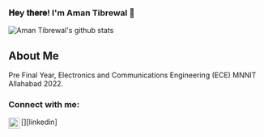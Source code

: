 ### 𝐇𝐞y 𝐭𝐡𝐞𝐫𝐞! I'm Aman Tibrewal 👋

![Aman Tibrewal's github stats](https://github-readme-stats.vercel.app/api?username=amantibrewal310&theme=radical&show_icons=true)

## About Me

Pre Final Year, Electronics and Communications Engineering (ECE) MNNIT Allahabad 2022.

### Connect with me:

<!-- [<img align="left" alt="amantibrewal | Twitter" width="22px" src="https://cdn.jsdelivr.net/npm/simple-icons@v3/icons/twitter.svg" />][] -->

[<img align="left" alt="amantibrewal | LinkedIn" width="22px" src="https://cdn.jsdelivr.net/npm/simple-icons@v3/icons/linkedin.svg" />][linkedin]

<!-- [<img align="left" alt="codeSTACKr | Instagram" width="22px" src="https://cdn.jsdelivr.net/npm/simple-icons@v3/icons/instagram.svg" />][instagram] -->

<br />
<!-- 
<h3  align='center'> Find me here! :) <img align="right" src="https://visitor-badge.laobi.icu/badge?page_id=amantibrewal310.amantibrewal310" /></h3><br>

<p align='center'>
  <a href="https://github.com/amantibrewal310"><img src="https://img.shields.io/badge/github-black.svg?&style=for-the-badge&logo=github&logoColor=white" /></a>&nbsp;&nbsp;&nbsp;&nbsp;  
  <a href="https://www.linkedin.com/in/amantibrewal310/"><img src="https://img.shields.io/badge/linkedin-%230077B5.svg?&style=for-the-badge&logo=linkedin&logoColor=white" /></a>&nbsp;&nbsp;&nbsp;&nbsp;
  <a href="mailto:amantibrewal310@gmail.com"><img src="https://img.shields.io/badge/gmail-%23D14836.svg?&style=for-the-badge&logo=gmail&logoColor=white" /></a>&nbsp;&nbsp;&nbsp;&nbsp;
</p> -->

<!--
**amantibrewal310/amantibrewal310** is a ✨ _special_ ✨ repository because its `README.md` (this file) appears on your GitHub profile.

Here are some ideas to get you started:

- 🔭 I’m currently working on ...
- 🌱 I’m currently learning ...
- 👯 I’m looking to collaborate on ...
- 🤔 I’m looking for help with ...
- 💬 Ask me about ...
- 📫 How to reach me: ...
- 😄 Pronouns: ...
- ⚡ Fun fact: ...
-->
